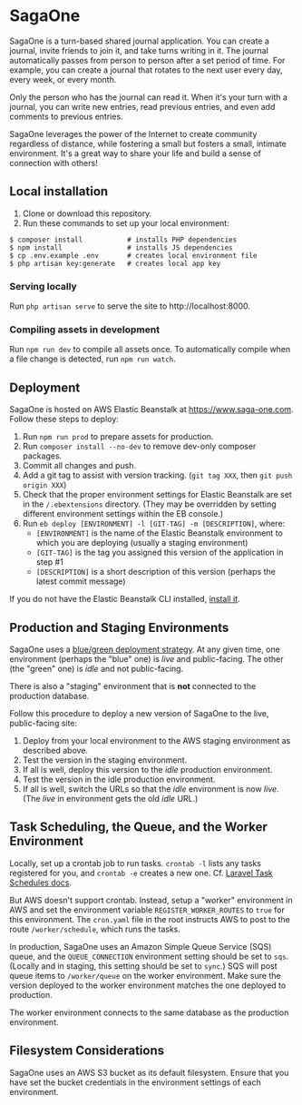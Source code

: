 # SagaOne

SagaOne is a turn-based shared journal application. You can create a journal, invite friends to join it, and take turns writing in it. The journal automatically passes from person to person after a set period of time. For example, you can create a journal that rotates to the next user every day, every week, or every month.

Only the person who has the journal can read it. When it's your turn with a journal, you can write new entries, read previous entries, and even add comments to previous entries.

SagaOne leverages the power of the Internet to create community regardless of distance, while fostering a small but fosters a small, intimate environment. It's a great way to share your life and build a sense of connection with others!

## Local installation

1. Clone or download this repository.
1. Run these commands to set up your local environment:

```
$ composer install           # installs PHP dependencies
$ npm install                # installs JS dependencies
$ cp .env.example .env       # creates local environment file
$ php artisan key:generate   # creates local app key
```

### Serving locally

Run `php artisan serve` to serve the site to http://localhost:8000.

### Compiling assets in development

Run `npm run dev` to compile all assets once. To automatically compile when a file change is detected, run `npm run watch`.

## Deployment

SagaOne is hosted on AWS Elastic Beanstalk at https://www.saga-one.com. Follow these steps to deploy:

1. Run `npm run prod` to prepare assets for production.
1. Run `composer install --no-dev` to remove dev-only composer packages.
1. Commit all changes and push.
1. Add a git tag to assist with version tracking. (`git tag XXX`, then `git push origin XXX`)
1. Check that the proper environment settings for Elastic Beanstalk are set in the `/.ebextensions` directory. (They may be overridden by setting different environment settings within the EB console.)
1. Run `eb deploy [ENVIRONMENT] -l [GIT-TAG] -m [DESCRIPTION]`, where:
    - `[ENVIRONMENT]` is the name of the Elastic Beanstalk environment to which you are deploying (usually a staging environment)
    - `[GIT-TAG]` is the tag you assigned this version of the application in step #1
    - `[DESCRIPTION]` is a short description of this version (perhaps the latest commit message)

If you do not have the Elastic Beanstalk CLI installed, [install it](https://docs.aws.amazon.com/elasticbeanstalk/latest/dg/eb-cli3-install.html?icmpid=docs_elasticbeanstalk_console).

## Production and Staging Environments

SagaOne uses a [blue/green deployment strategy](https://octopus.com/docs/deployment-patterns/blue-green-deployments). At any given time, one environment (perhaps the "blue" one) is _live_ and public-facing. The other (the "green" one) is _idle_ and not public-facing.

There is also a "staging" environment that is **not** connected to the production database.

Follow this procedure to deploy a new version of SagaOne to the live, public-facing site:

1. Deploy from your local environment to the AWS staging environment as described above.
1. Test the version in the staging environment.
1. If all is well, deploy this version to the _idle_ production environment.
1. Test the version in the idle production environment.
1. If all is well, switch the URLs so that the _idle_ environment is now _live_. (The _live_ in environment gets the old _idle_ URL.)

## Task Scheduling, the Queue, and the Worker Environment

Locally, set up a crontab job to run tasks. `crontab -l` lists any tasks registered for you, and `crontab -e` creates a new one. Cf. [Laravel Task Schedules docs](https://laravel.com/docs/5.7/scheduling#scheduling-artisan-commands).

But AWS doesn't support crontab. Instead, setup a "worker" environment in AWS and set the environment variable `REGISTER_WORKER_ROUTES` to `true` for this environment. The `cron.yaml` file in the root instructs AWS to post to the route `/worker/schedule`, which runs the tasks.

In production, SagaOne uses an Amazon Simple Queue Service (SQS) queue, and the `QUEUE_CONNECTION` environment setting should be set to `sqs`. (Locally and in staging, this setting should be set to `sync`.) SQS will post queue items to `/worker/queue` on the worker environment. Make sure the version deployed to the worker environment matches the one deployed to production.

The worker environment connects to the same database as the production environment.

## Filesystem Considerations

SagaOne uses an AWS S3 bucket as its default filesystem. Ensure that you have set the bucket credentials in the environment settings of each environment.
